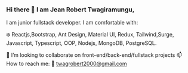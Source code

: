 ### Hi there 👋 I am Jean Robert Twagiramungu,

<!--
**TwagRobert/TwagRobert** is a ✨ _special_ ✨ repository because its `README.md` (this file) appears on your GitHub profile.

Here are some ideas to get you started:

- 🔭 I’m currently working on ...
- 🌱 I’m currently learning ...
- 👯 I’m looking to collaborate on ...
- 🤔 I’m looking for help with ...
- 💬 Ask me about ...
- 📫 How to reach me: ...
- 😄 Pronouns: ...
- ⚡ Fun fact: ...
-->

I am junior fullstack developer. I am comfortable with:

❄️ Reactjs,Bootstrap, Ant Design, Material UI, Redux, Tailwind,Surge, Javascript, Typescript, OOP, Nodejs, MongoDB, PostgreSQL.

👯 I’m looking to collaborate on front-end/back-end/fullstack projects
📫 How to reach me:
📱 twagrobert2000@gmail.com
